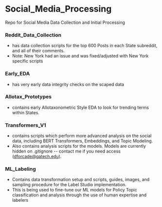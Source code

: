 # Social_Media_Processing
Repo for Social Media Data Collection and Initial Processing

### Reddit_Data_Collection  
- has data collection scripts for the top 600 Posts in each State subreddit, and all of their comments.  
- Note: New York had an issue and was fixed/adjusted with New York specific scripts

### Early_EDA 
- has very early data integrity checks on the scaped data  

### Allotax_Prototypes 
- contains early Allotaxonometric Style EDA to look for trending terms within States.  

### Transformers_V1 
- contains scripts which perform more advanced analysis on the social data, including BERT Transformers, Embeddings, and Topic Modeling.
- Also contains analysis scripts for the models.  Models are currently hidden on .gitignore -- contact me if you need access (dforcade@gatech.edu).

### ML_Labeling  
- Contains data transformation setup and scripts, guides, images, and sampling procedure for the Label Studio implementation.
- This is being used to fine-tune our ML models for Policy Topic classification and analysis through the use of human expertise and labelers


